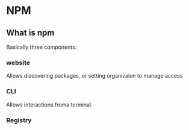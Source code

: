 # NPM

## What is npm

Basically three components:

### website

Allows discovering packages, or setting organizaion to manage access

### CLI

Allows interactions froma terminal.

### Registry